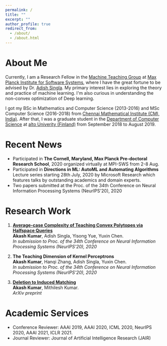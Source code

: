 ```yaml
---
permalink: /
title: ""
excerpt: ""
author_profile: true
redirect_from: 
  - /about/
  - /about.html
---
```


# About Me
Currently, I am a Research Fellow in the [Machine Teaching Group](https://machineteaching.mpi-sws.org/adishsingla.html) at [Max Planck Institute for Software Systems](https://www.mpi-sws.org/), where I have the great fortune to be advised by Dr. [Adish Singla](https://machineteaching.mpi-sws.org/adishsingla.html). My primary interest lies in exploring the theory and practice of machine learning. I'm also curious in understanding the non-convex optimization of Deep learning.<br>

I got my BSc in Mathematics and Computer Science (2013-2016) and MSc Computer Science (2016-2018) from [Chennai Mathematical Institute (CMI, India)](https://www.cmi.ac.in/).
After that, I was a graduate student in the [Department of Computer Science](https://www.aalto.fi/en/department-of-computer-science) at [alto Univerity (Finland)](https://www.aalto.fi/en) from September 2018 to August 2019.


# Recent News
* Participated in **The Cornell, Maryland, Max Planck Pre-doctoral Research School**, 2020 organized virtually at MPI-SWS from 2-8 Aug.
* Participated in **Directions in ML: AutoML and Automating Algorithms** Lecture series starting 28th July, 2020 by Microsoft Research which features talks by outstanding academics and domain experts.
* Two papers submitted at the Proc. of the 34th Conference on Neural Information Processing Systems (NeurIPS'20), 2020

# Research Work
1. <b>[Average-case Complexity of Teaching Convex Polytopes via Halfspace Queries](https://arxiv.org/abs/2006.14677) </b> <br>
**Akash Kumar**, Adish Singla, Yisong Yue, Yuxin Chen.<br>
<i>In submission to Proc. of the 34th Conference on Neural Information Processing Systems (NeurIPS'20), 2020
</i>

2. <b>The Teaching Dimension of Kernel Perceptrons  </b> <br>
**Akash Kumar**, Hanqi Zhang, Adish Singla, Yuxin Chen.<br>
<i>In submission to Proc. of the 34th Conference on Neural Information Processing Systems (NeurIPS'20), 2020
</i>

3. <b> [Deletion to Induced Matching](https://arxiv.org/abs/2008.09660) </b> <br>
**Akash Kumar**, Mithilesh Kumar.<br>
<i> ArXiv preprint </i>


# Academic Services
* Conference Reviewer: AAAI 2019, AAAI 2020, ICML 2020, NeurIPS 2020, AAAI 2021, ICLR 2021.
* Journal Reviewer: Journal of Artificial Intelligence Research (JAIR)
